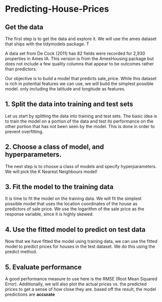 # Predicting-House-Prices

## Get the data
The first step is to get the data and explore it. We will use the ames dataset that ships with the tidymodels package. T

A data set from De Cock (2011) has 82 fields were recorded for 2,930 properties in Ames IA. This version is  from the AmesHousing package but does not include a few quality columns that appear to be outcomes rather than predictors.

Our objective is to build a model that predicts sale_price. While this dataset is rich in potential features we can use, we will build the simplest possible model. only including the latitude and longitude as features.

## 1. Split the data into training and test sets
Let us start by splitting the data into training and test sets. The basic idea is to train the model on a portion of the data and test its performance on the other portion that has not been seen by the model. This is done in order to prevent overfitting.

## 2. Choose a class of model, and hyperparameters.
The next step is to choose a class of models and specify hyperparameters.  We will pick the  K Nearest Neighbours model!

## 3. Fit the model to the training data
It is time to fit the model on the training data. We will fit the simplest possible model that uses the location coordinates of the house as predictors of sale price. We use the logarithm of the sale price as the response variable, since it is highly skewed.

## 4. Use the fitted model to predict on test data
Now that we have fitted the model using training data, we can use the fitted model to predict prices for houses in the test dataset. We do this using the predict method.

## 5. Evaluate performance
A good performance measure to use here is the RMSE (Root Mean Squared Error). Additionally, we will also plot the actual prices vs. the predicted prices to get a sense of how close they are.
based off the result, the model predictions are **accurate**
